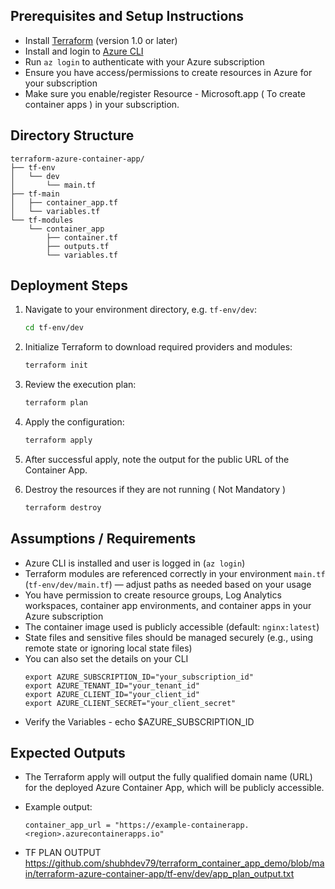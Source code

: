 ## Prerequisites and Setup Instructions

- Install [Terraform](https://learn.hashicorp.com/tutorials/terraform/install-cli) (version 1.0 or later)
- Install and login to [Azure CLI](https://docs.microsoft.com/en-us/cli/azure/install-azure-cli)
- Run `az login` to authenticate with your Azure subscription
- Ensure you have access/permissions to create resources in Azure for your subscription
- Make sure you enable/register Resource - Microsoft.app ( To create container apps ) in your subscription.


## Directory Structure

```plaintext
terraform-azure-container-app/
├── tf-env
│   └── dev
│       └── main.tf
├── tf-main
│   ├── container_app.tf
│   └── variables.tf
└── tf-modules
    └── container_app
        ├── container.tf
        ├── outputs.tf
        └── variables.tf

```

## Deployment Steps

1. Navigate to your environment directory, e.g. `tf-env/dev`:

    ```bash
    cd tf-env/dev
    ```

2. Initialize Terraform to download required providers and modules:

    ```bash
    terraform init
    ```

3. Review the execution plan:

    ```bash
    terraform plan
    ```

4. Apply the configuration:

    ```bash
    terraform apply
    ```

5. After successful apply, note the output for the public URL of the Container App.

6. Destroy the resources if they are not running ( Not Mandatory )

    ```bash
    terraform destroy
    ```

## Assumptions / Requirements

- Azure CLI is installed and user is logged in (`az login`)
- Terraform modules are referenced correctly in your environment `main.tf` (`tf-env/dev/main.tf`) — adjust paths as needed based on your usage
- You have permission to create resource groups, Log Analytics workspaces, container app environments, and container apps in your Azure subscription
- The container image used is publicly accessible (default: `nginx:latest`)
- State files and sensitive files should be managed securely (e.g., using remote state or ignoring local state files)
- You can also set the details on your CLI
    ```plaintext
    export AZURE_SUBSCRIPTION_ID="your_subscription_id"
    export AZURE_TENANT_ID="your_tenant_id"
    export AZURE_CLIENT_ID="your_client_id"
    export AZURE_CLIENT_SECRET="your_client_secret"
    ```
- Verify the Variables - echo $AZURE_SUBSCRIPTION_ID

## Expected Outputs

- The Terraform apply will output the fully qualified domain name (URL) for the deployed Azure Container App, which will be publicly accessible.
- Example output:

    ```
    container_app_url = "https://example-containerapp.<region>.azurecontainerapps.io"
    ```
- TF PLAN OUTPUT https://github.com/shubhdev79/terraform_container_app_demo/blob/main/terraform-azure-container-app/tf-env/dev/app_plan_output.txt
